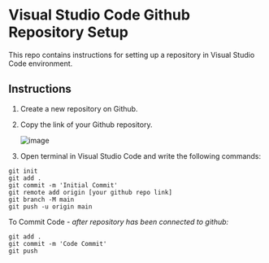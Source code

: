 # Visual Studio Code Github Repository Setup
This repo contains instructions for setting up a repository in Visual Studio Code environment.

## Instructions
1. Create a new repository on Github.
2. Copy the link of your Github repository.

   ![image](https://github.com/sidneyshafer/vs-code-github-setup/assets/66838571/e3b593a7-9fba-4a65-a86b-4d318693bbb6)

4. Open terminal in Visual Studio Code and write the following commands:
```
git init
git add .
git commit -m 'Initial Commit'
git remote add origin [your github repo link]
git branch -M main
git push -u origin main
```
To Commit Code - *after repository has been connected to github:*
```
git add .
git commit -m 'Code Commit'
git push
```
